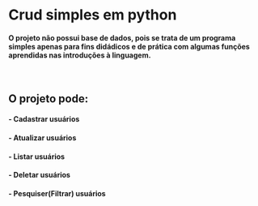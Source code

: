 # Crud simples em python

#### O projeto não possui base de dados, pois se trata de um programa simples apenas para fins didádicos e de prática com algumas funções aprendidas nas introduções à linguagem.
<br>

## O projeto pode:
#### - Cadastrar usuários
#### - Atualizar usuários
#### - Listar usuários
#### - Deletar usuários
#### - Pesquiser(Filtrar) usuários

